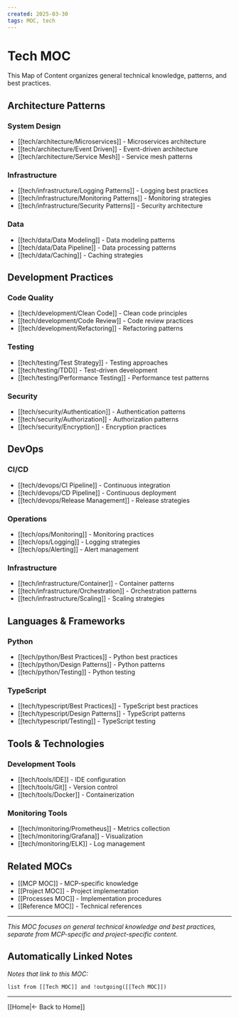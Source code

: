 ```yaml
---
created: 2025-03-30
tags: MOC, tech
---
```


# Tech MOC

This Map of Content organizes general technical knowledge, patterns, and best practices.

## Architecture Patterns

### System Design

- [[tech/architecture/Microservices]] - Microservices architecture
- [[tech/architecture/Event Driven]] - Event-driven architecture
- [[tech/architecture/Service Mesh]] - Service mesh patterns

### Infrastructure

- [[tech/infrastructure/Logging Patterns]] - Logging best practices
- [[tech/infrastructure/Monitoring Patterns]] - Monitoring strategies
- [[tech/infrastructure/Security Patterns]] - Security architecture

### Data

- [[tech/data/Data Modeling]] - Data modeling patterns
- [[tech/data/Data Pipeline]] - Data processing patterns
- [[tech/data/Caching]] - Caching strategies

## Development Practices

### Code Quality

- [[tech/development/Clean Code]] - Clean code principles
- [[tech/development/Code Review]] - Code review practices
- [[tech/development/Refactoring]] - Refactoring patterns

### Testing

- [[tech/testing/Test Strategy]] - Testing approaches
- [[tech/testing/TDD]] - Test-driven development
- [[tech/testing/Performance Testing]] - Performance test patterns

### Security

- [[tech/security/Authentication]] - Authentication patterns
- [[tech/security/Authorization]] - Authorization patterns
- [[tech/security/Encryption]] - Encryption practices

## DevOps

### CI/CD

- [[tech/devops/CI Pipeline]] - Continuous integration
- [[tech/devops/CD Pipeline]] - Continuous deployment
- [[tech/devops/Release Management]] - Release strategies

### Operations

- [[tech/ops/Monitoring]] - Monitoring practices
- [[tech/ops/Logging]] - Logging strategies
- [[tech/ops/Alerting]] - Alert management

### Infrastructure

- [[tech/infrastructure/Container]] - Container patterns
- [[tech/infrastructure/Orchestration]] - Orchestration patterns
- [[tech/infrastructure/Scaling]] - Scaling strategies

## Languages & Frameworks

### Python

- [[tech/python/Best Practices]] - Python best practices
- [[tech/python/Design Patterns]] - Python patterns
- [[tech/python/Testing]] - Python testing

### TypeScript

- [[tech/typescript/Best Practices]] - TypeScript best practices
- [[tech/typescript/Design Patterns]] - TypeScript patterns
- [[tech/typescript/Testing]] - TypeScript testing

## Tools & Technologies

### Development Tools

- [[tech/tools/IDE]] - IDE configuration
- [[tech/tools/Git]] - Version control
- [[tech/tools/Docker]] - Containerization

### Monitoring Tools

- [[tech/monitoring/Prometheus]] - Metrics collection
- [[tech/monitoring/Grafana]] - Visualization
- [[tech/monitoring/ELK]] - Log management

## Related MOCs

- [[MCP MOC]] - MCP-specific knowledge
- [[Project MOC]] - Project implementation
- [[Processes MOC]] - Implementation procedures
- [[Reference MOC]] - Technical references

---

_This MOC focuses on general technical knowledge and best practices, separate from MCP-specific and project-specific content._

## Automatically Linked Notes

_Notes that link to this MOC:_

```dataview
list from [[Tech MOC]] and !outgoing([[Tech MOC]])
```

---

[[Home|← Back to Home]]
